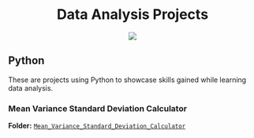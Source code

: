 <h1 align="center"> Data Analysis Projects</h1>

<p align="center">
<img src="https://i.postimg.cc/K8mbkyhz/Logo-Black.png"/>
</p>

## Python
These are projects using Python to showcase skills gained while learning data analysis.

### Mean Variance Standard Deviation Calculator
**Folder:** [`Mean_Variance_Standard_Deviation_Calculator`](https://github.com/blackcrowX/Data_Analysis_Projects/blob/main/Python/Mean_Variance_Standard_Deviation_Calculator/README.md)
